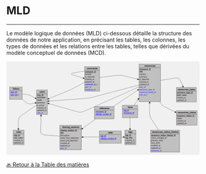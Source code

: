 # MLD

---

Le modèle logique de données (MLD) ci-dessous détaille la structure des données de notre application, en précisant les tables, les colonnes, les types de données et les relations entre les tables, telles que dérivées du modèle conceptuel de données (MCD).

<img src="../../Assets/Images/MLD.png" alt="Image de la plateforme" width=auto>

[🔙 Retour à la Table des matières](../../Spécifications-techniques/Merise/README.md)
